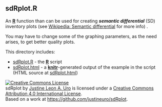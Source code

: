 ## sdRplot.R

An [**R**](https://svn.R-project.org/R/) function than can be used for creating ***semantic differential*** (SD) inventory plots (see [Wikipedia: Semantic differential](https://en.wikipedia.org/wiki/Semantic_differential) for more info) .

You may have to change some of the graphing parameters, as the need arises, to get better quality plots.

This directory includes:

* [sdRplot.R](./sdRplot.R) - the [**R**](https://svn.R-project.org/R/) script
* [sdRplot.html](http://justineuro.github.io/sdRplot/sdRplot.html) - a [**knitr**](http://yihui.name/knitr/)-generated output of the example in the script (HTML source at [sdRplot.html](./sdRplot.html))

<a rel="license" href="http://creativecommons.org/licenses/by/4.0/"><img alt="Creative Commons License" style="border-width:0" src="https://i.creativecommons.org/l/by/4.0/80x15.png" /></a><br /><span xmlns:dct="http://purl.org/dc/terms/" property="dct:title">sdRplot</span> by <a xmlns:cc="http://creativecommons.org/ns#" href="https://github.com/justineuro/sdRplot" property="cc:attributionName" rel="cc:attributionURL">Justine Leon A. Uro</a> is licensed under a <a rel="license" href="http://creativecommons.org/licenses/by/4.0/">Creative Commons Attribution 4.0 International License</a>.<br />Based on a work at <a xmlns:dct="http://purl.org/dc/terms/" href="https://github.com/justineuro/sdRplot" rel="dct:source">https://github.com/justineuro/sdRplot</a>.
